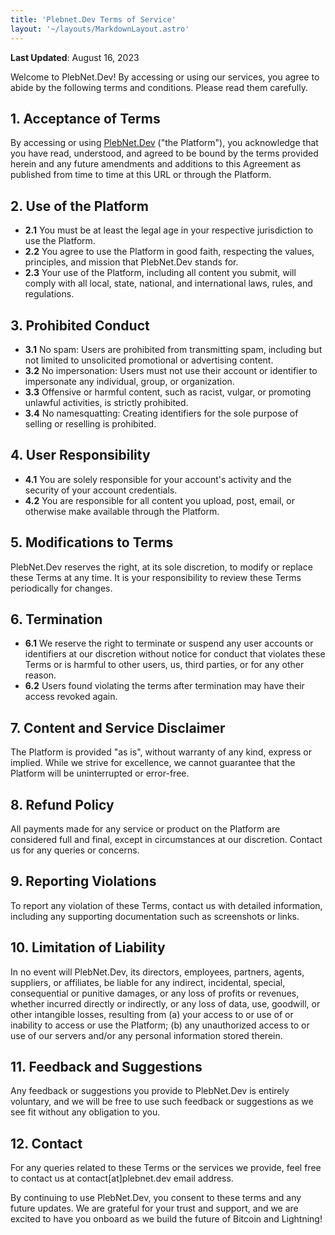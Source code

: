 ```yaml
---
title: 'Plebnet.Dev Terms of Service'
layout: '~/layouts/MarkdownLayout.astro'
---
```


**Last Updated**: August 16, 2023

Welcome to PlebNet.Dev! By accessing or using our services, you agree to abide by the following terms and conditions. Please read them carefully.

## **1. Acceptance of Terms**

By accessing or using [PlebNet.Dev](https://plebnet.dev) ("the Platform"), you acknowledge that you have read, understood, and agreed to be bound by the terms provided herein and any future amendments and additions to this Agreement as published from time to time at this URL or through the Platform.

## **2. Use of the Platform**

- **2.1** You must be at least the legal age in your respective jurisdiction to use the Platform.
- **2.2** You agree to use the Platform in good faith, respecting the values, principles, and mission that PlebNet.Dev stands for.
- **2.3** Your use of the Platform, including all content you submit, will comply with all local, state, national, and international laws, rules, and regulations.

## **3. Prohibited Conduct**

- **3.1** No spam: Users are prohibited from transmitting spam, including but not limited to unsolicited promotional or advertising content.
- **3.2** No impersonation: Users must not use their account or identifier to impersonate any individual, group, or organization.
- **3.3** Offensive or harmful content, such as racist, vulgar, or promoting unlawful activities, is strictly prohibited.
- **3.4** No namesquatting: Creating identifiers for the sole purpose of selling or reselling is prohibited.

## **4. User Responsibility**

- **4.1** You are solely responsible for your account's activity and the security of your account credentials.
- **4.2** You are responsible for all content you upload, post, email, or otherwise make available through the Platform.

## **5. Modifications to Terms**

PlebNet.Dev reserves the right, at its sole discretion, to modify or replace these Terms at any time. It is your responsibility to review these Terms periodically for changes.

## **6. Termination**

- **6.1** We reserve the right to terminate or suspend any user accounts or identifiers at our discretion without notice for conduct that violates these Terms or is harmful to other users, us, third parties, or for any other reason.
- **6.2** Users found violating the terms after termination may have their access revoked again.

## **7. Content and Service Disclaimer**

The Platform is provided "as is", without warranty of any kind, express or implied. While we strive for excellence, we cannot guarantee that the Platform will be uninterrupted or error-free.

## **8. Refund Policy**

All payments made for any service or product on the Platform are considered full and final, except in circumstances at our discretion. Contact us for any queries or concerns.

## **9. Reporting Violations**

To report any violation of these Terms, contact us with detailed information, including any supporting documentation such as screenshots or links.

## **10. Limitation of Liability**

In no event will PlebNet.Dev, its directors, employees, partners, agents, suppliers, or affiliates, be liable for any indirect, incidental, special, consequential or punitive damages, or any loss of profits or revenues, whether incurred directly or indirectly, or any loss of data, use, goodwill, or other intangible losses, resulting from (a) your access to or use of or inability to access or use the Platform; (b) any unauthorized access to or use of our servers and/or any personal information stored therein.

## **11. Feedback and Suggestions**

Any feedback or suggestions you provide to PlebNet.Dev is entirely voluntary, and we will be free to use such feedback or suggestions as we see fit without any obligation to you.

## **12. Contact**

For any queries related to these Terms or the services we provide, feel free to contact us at contact[at]plebnet.dev email address.

By continuing to use PlebNet.Dev, you consent to these terms and any future updates. We are grateful for your trust and support, and we are excited to have you onboard as we build the future of Bitcoin and Lightning!
